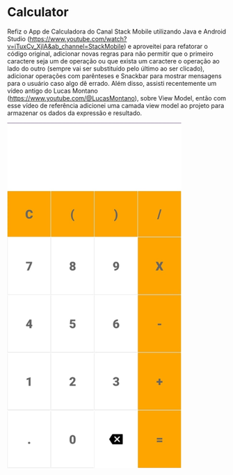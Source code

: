 # Calculator

Refiz o App de Calculadora do Canal Stack Mobile utilizando Java e Android Studio (https://www.youtube.com/watch?v=jTuxCv_XjlA&ab_channel=StackMobile) e aproveitei para refatorar o código original, adicionar novas regras para não permitir que o primeiro caractere seja um de operação ou que exista um caractere o operação ao lado do outro (sempre vai ser substituído pelo último ao ser clicado), adicionar operações com parênteses e Snackbar para mostrar mensagens para o usuário caso algo dê errado. Além disso, assisti recentemente um vídeo antigo do Lucas Montano (https://www.youtube.com/@LucasMontano), sobre View Model, então com esse vídeo de referência adicionei uma camada view model ao projeto para armazenar os dados da expressão e resultado. 

<img src="https://github.com/ncsmatias/Calculator/blob/master/image.png" width="400px" />

